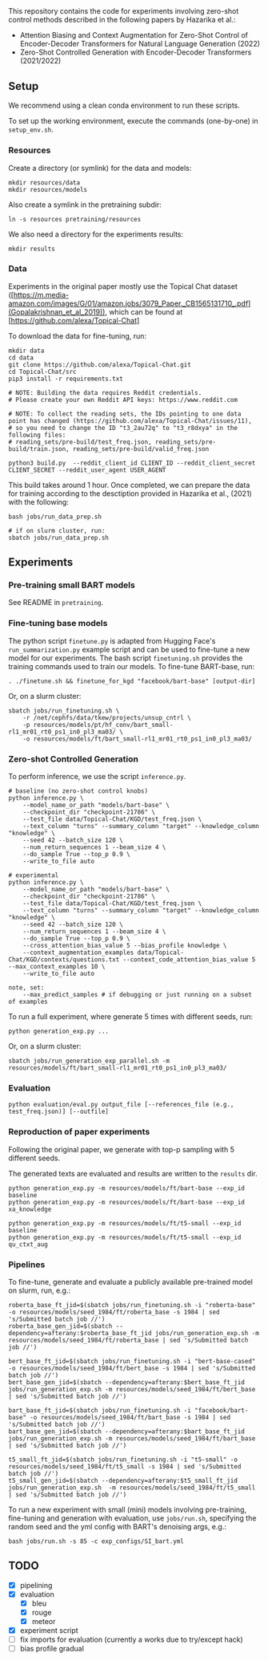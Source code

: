 
## 

This repository contains the code for experiments involving zero-shot control methods described in the following papers by Hazarika et al.:

- Attention Biasing and Context Augmentation for Zero-Shot Control of Encoder-Decoder Transformers for Natural Language Generation (2022)
- Zero-Shot Controlled Generation with Encoder-Decoder Transformers (2021/2022)

## Setup

We recommend using a clean conda environment to run these scripts.

To set up the working environment, execute the commands (one-by-one) in `setup_env.sh`.

### Resources

Create a directory (or symlink) for the data and models:

```
mkdir resources/data
mkdir resources/models
```

Also create a symlink in the pretraining subdir:

```
ln -s resources pretraining/resources
```

We also need a directory for the experiments results:

```
mkdir results
```

### Data

Experiments in the original paper mostly use the Topical Chat dataset ([https://m.media-amazon.com/images/G/01/amazon.jobs/3079_Paper._CB1565131710_.pdf](Gopalakrishnan_et_al_2019)), which can be found at [https://github.com/alexa/Topical-Chat]

To download the data for fine-tuning, run:

```
mkdir data
cd data
git clone https://github.com/alexa/Topical-Chat.git
cd Topical-Chat/src
pip3 install -r requirements.txt

# NOTE: Building the data requires Reddit credentials. 
# Please create your own Reddit API keys: https://www.reddit.com

# NOTE: To collect the reading sets, the IDs pointing to one data point has changed (https://github.com/alexa/Topical-Chat/issues/11),
# so you need to change the ID "t3_2au72q" to "t3_r8dxya" in the following files:
# reading_sets/pre-build/test_freq.json, reading_sets/pre-build/train.json, reading_sets/pre-build/valid_freq.json

python3 build.py  --reddit_client_id CLIENT_ID --reddit_client_secret CLIENT_SECRET --reddit_user_agent USER_AGENT
```

This build takes around 1 hour. Once completed, we can prepare the data for training according to the desctiption provided in Hazarika et al., (2021) with the following:

```
bash jobs/run_data_prep.sh

# if on slurm cluster, run:
sbatch jobs/run_data_prep.sh
```

<!-- ```
python prepare_topical_chat_dataset.py --data_dir data/Topical-Chat --split test_freq
``` -->

## Experiments 

### Pre-training small BART models

See README in `pretraining`.

### Fine-tuning base models

The python script `finetune.py` is adapted from Hugging Face's `run_summarization.py` example script and can be used to fine-tune a new model for our experiments.
The bash script `finetuning.sh` provides the training commands used to train our models. To fine-tune BART-base, run:

```
. ./finetune.sh && finetune_for_kgd "facebook/bart-base" [output-dir]
```

Or, on a slurm cluster:

```
sbatch jobs/run_finetuning.sh \
    -r /net/cephfs/data/tkew/projects/unsup_cntrl \
    -p resources/models/pt/hf_conv/bart_small-rl1_mr01_rt0_ps1_in0_pl3_ma03/ \
    -o resources/models/ft/bart_small-rl1_mr01_rt0_ps1_in0_pl3_ma03/
```

### Zero-shot Controlled Generation

To perform inference, we use the script `inference.py`.

```
# baseline (no zero-shot control knobs)
python inference.py \
    --model_name_or_path "models/bart-base" \
    --checkpoint_dir "checkpoint-21786" \
    --test_file data/Topical-Chat/KGD/test_freq.json \
    --text_column "turns" --summary_column "target" --knowledge_column "knowledge" \
    --seed 42 --batch_size 120 \
    --num_return_sequences 1 --beam_size 4 \
    --do_sample True --top_p 0.9 \
    --write_to_file auto

# experimental
python inference.py \
    --model_name_or_path "models/bart-base" \
    --checkpoint_dir "checkpoint-21786" \
    --test_file data/Topical-Chat/KGD/test_freq.json \
    --text_column "turns" --summary_column "target" --knowledge_column "knowledge" \
    --seed 42 --batch_size 120 \
    --num_return_sequences 1 --beam_size 4 \
    --do_sample True --top_p 0.9 \
    --cross_attention_bias_value 5 --bias_profile knowledge \
    --context_augmentation_examples data/Topical-Chat/KGD/contexts/questions.txt --context_code_attention_bias_value 5  --max_context_examples 10 \
    --write_to_file auto

note, set:
    --max_predict_samples # if debugging or just running on a subset of examples
```

To run a full experiment, where generate 5 times with different seeds, run:

```
python generation_exp.py ...
```

Or, on a slurm cluster:

```
sbatch jobs/run_generation_exp_parallel.sh -m resources/models/ft/bart_small-rl1_mr01_rt0_ps1_in0_pl3_ma03/
```

### Evaluation

```
python evaluation/eval.py output_file [--references_file (e.g., test_freq.json)] [--outfile]
```

### Reproduction of paper experiments

Following the original paper, we generate with top-p sampling with 5 different seeds.

The generated texts are evaluated and results are written to the `results` dir.

```
python generation_exp.py -m resources/models/ft/bart-base --exp_id baseline
python generation_exp.py -m resources/models/ft/bart-base --exp_id xa_knowledge

python generation_exp.py -m resources/models/ft/t5-small --exp_id baseline
python generation_exp.py -m resources/models/ft/t5-small --exp_id qu_ctxt_aug
```

<!-- **TODO**

```
# with MUSS simplification model (ported to HF):
python test_run.py /scratch/tkew/ctrl_tokens/resources/models/muss_en_mined_hf

``` -->
### Pipelines

To fine-tune, generate and evaluate a publicly available pre-trained model on slurm, run, e.g.:

```
roberta_base_ft_jid=$(sbatch jobs/run_finetuning.sh -i "roberta-base" -o resources/models/seed_1984/ft/roberta_base -s 1984 | sed 's/Submitted batch job //')
roberta_base_gen_jid=$(sbatch --dependency=afterany:$roberta_base_ft_jid jobs/run_generation_exp.sh -m resources/models/seed_1984/ft/roberta_base | sed 's/Submitted batch job //')

bert_base_ft_jid=$(sbatch jobs/run_finetuning.sh -i "bert-base-cased" -o resources/models/seed_1984/ft/bert_base -s 1984 | sed 's/Submitted batch job //')
bert_base_gen_jid=$(sbatch --dependency=afterany:$bert_base_ft_jid jobs/run_generation_exp.sh -m resources/models/seed_1984/ft/bert_base | sed 's/Submitted batch job //')

bart_base_ft_jid=$(sbatch jobs/run_finetuning.sh -i "facebook/bart-base" -o resources/models/seed_1984/ft/bart_base -s 1984 | sed 's/Submitted batch job //')
bart_base_gen_jid=$(sbatch --dependency=afterany:$bart_base_ft_jid jobs/run_generation_exp.sh -m resources/models/seed_1984/ft/bart_base | sed 's/Submitted batch job //')

t5_small_ft_jid=$(sbatch jobs/run_finetuning.sh -i "t5-small" -o resources/models/seed_1984/ft/t5_small -s 1984 | sed 's/Submitted batch job //')
t5_small_gen_jid=$(sbatch --dependency=afterany:$t5_small_ft_jid jobs/run_generation_exp.sh  -m resources/models/seed_1984/ft/t5_small | sed 's/Submitted batch job //')
```

To run a new experiment with small (mini) models involving pre-training, fine-tuning and generation with evaluation, use `jobs/run.sh`, specifying the random seed and the yml config with BART's denoising args, e.g.:

```
bash jobs/run.sh -s 85 -c exp_configs/SI_bart.yml
```

<!-- The simplest way to run all experiment scripts is to launch the pipeline jobs with SLURM dependencies.
Following the example here https://www.hpc.caltech.edu/documentation/faq/dependencies-and-pipelines, submit the jobs as follows:

Since the output directory (e.g., `bart_small-denoising-rl1_mr01_rt0_ps1_in0_pl3_ma03`) of the pretrained model is created dynamically, we need to know it before submitting the fine-tuning and generation jobs. 

```
jid1=$(sbatch pretraining/jobs/run_pretraining.sh -p sm_baseline -s 193847 | sed 's/Submitted batch job //')
jid2=$(sbatch --dependency=afterok:$jid1 jobs/run_finetuning.sh -p resources/models/seed_193847/pt/hf_conv/bart_small-denoising-rl1_mr01_rt0_ps1_in0_pl3_ma03 -o resources/models/seed_193847/ft/bart_small-denoising-rl1_mr01_rt0_ps1_in0_pl3_ma03 | sed 's/Submitted batch job //')
jid3=$(sbatch --dependency=afterok:$jid2 jobs/run_generation_exp_parallel.sh -m resources/models/seed_193847/ft/bart_small-denoising-rl1_mr01_rt0_ps1_in0_pl3_ma03 -o results/seed_193847 | sed 's/Submitted batch job //')
``` -->



## TODO

- [x] pipelining
- [x] evaluation
    -  [x] bleu
    -  [x] rouge
    -  [x] meteor
- [x] experiment script
- [ ] fix imports for evaluation (currently a works due to try/except hack)
- [ ] bias profile gradual